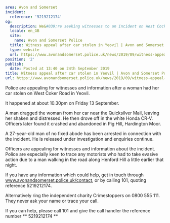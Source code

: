```yaml
area: Avon and Somerset
incident:
  reference: '5219212174'
og:
  description: We&#039;re seeking witnesses to an incident on West Cocker Road, Yeovil on 13 Sept&#8230;
  locale: en_GB
  site:
    name: Avon and Somerset Police
  title: Witness appeal after car stolen in Yeovil | Avon and Somerset Police
  type: website
  url: https://www.avonandsomerset.police.uk/news/2019/09/witness-appeal-after-car-stolen-in-yeovil/
position: '2'
publish:
  date: Posted at 13:40 on 24th September 2019
title: Witness appeal after car stolen in Yeovil | Avon and Somerset Police
url: https://www.avonandsomerset.police.uk/news/2019/09/witness-appeal-after-car-stolen-in-yeovil/
```

Police are appealing for witnesses and information after a woman had her car stolen on West Coker Road in Yeovil.

It happened at about 10.30pm on Friday 13 September.

A man dragged the woman from her car near the Quicksilver Mail, leaving her shaken and distressed. He then drove off in the white Honda CR-V. Officers later found it crashed and abandoned in Pig Hill, Hardington Moor.

A 27-year-old man of no fixed abode has been arrested in connection with the incident. He is released under investigation and enquiries continue.

Officers are appealing for witnesses and information about the incident. Police are especially keen to trace any motorists who had to take evasive action due to a man walking in the road along Henford Hill a little earlier that night.

If you have any information which could help, get in touch through www.avonandsomerset.police.uk/contact, or by calling 101, quoting reference 5219212174.

Alternatively ring the independent charity Crimestoppers on 0800 555 111. They never ask your name or trace your call.

If you can help, please call 101 and give the call handler the reference number ** 5219212174 **
